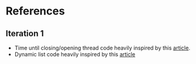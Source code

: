 # References
## Iteration 1
- Time until closing/opening thread code heavily inspired by this [article](https://stackoverflow.com/questions/11140285/how-do-we-use-runonuithread-in-android).
- Dynamic list code heavily inspired by this [article](https://developer.android.com/develop/ui/views/layout/recyclerview)

